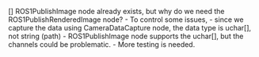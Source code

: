 [] ROS1PublishImage node already exists, but why do we need the ROS1PublishRenderedImage node?
    - To control some issues,
        - since we capture the data using CameraDataCapture node, the data type is uchar[], not string (path)
        - ROS1PublishImage node supports the uchar[], but the channels could be problematic.
        - More testing is needed.
